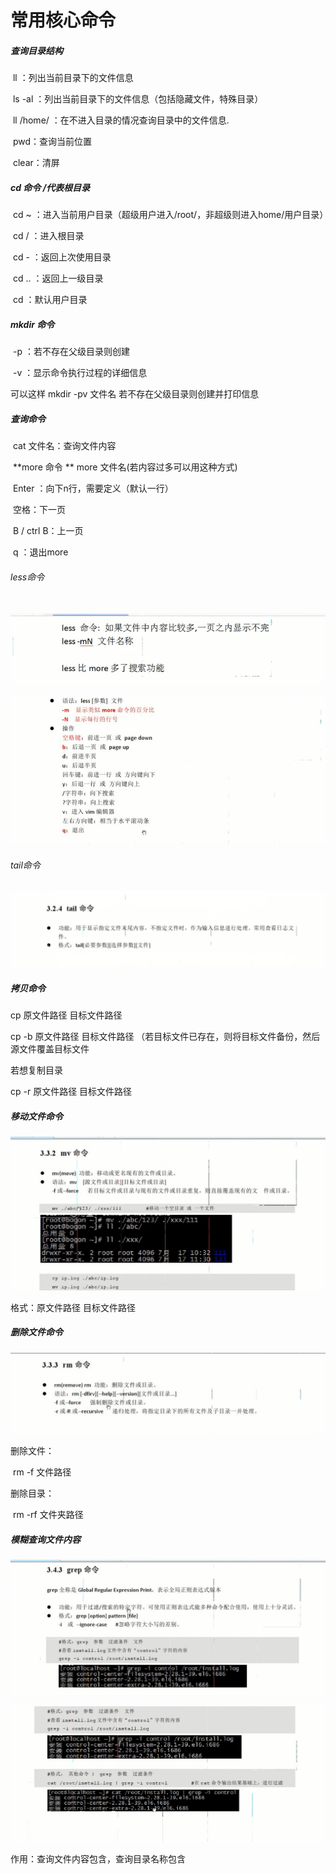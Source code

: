 # 常用核心命令

##### 查询目录结构

​	ll ：列出当前目录下的文件信息

​	ls -al ：列出当前目录下的文件信息（包括隐藏文件，特殊目录）

​	ll /home/ ：在不进入目录的情况查询目录中的文件信息.

​	pwd：查询当前位置

​	clear：清屏





























##### cd 命令	/代表根目录

​	cd ~ ：进入当前用户目录（超级用户进入/root/，非超级则进入home/用户目录）

​	cd /  ：进入根目录

​	cd -  ：返回上次使用目录

​	cd  .. ：返回上一级目录

​	cd ：默认用户目录

































##### mkdir 命令

​	-p ：若不存在父级目录则创建

​	-v ：显示命令执行过程的详细信息

可以这样 mkdir -pv 文件名   若不存在父级目录则创建并打印信息













































##### 查询命令

​	cat 文件名：查询文件内容

 

​	**more 命令 **  more 文件名(若内容过多可以用这种方式)

​		Enter ：向下n行，需要定义（默认一行）

​		空格：下一页

​		B / ctrl B：上一页

​		q ：退出more





###### less命令

​		![1565163257336](images\less.png)



![1565163257336](images\lesstop.png)

###### tail命令

![1565163257336](images\tail.png)









##### 拷贝命令

 cp 原文件路径 目标文件路径

 cp -b 原文件路径 目标文件路径  （若目标文件已存在，则将目标文件备份，然后源文件覆盖目标文件

若想复制目录

cp -r 原文件路径 目标文件路径







##### 移动文件命令

![1565163257336](images\mv.png)



格式：原文件路径	目标文件路径



##### 删除文件命令	

![1565163257336](images\rm.png)

删除文件：

​	rm -f 文件路径

删除目录：

​	rm -rf 文件夹路径



















##### 模糊查询文件内容

![1565163257336](images\grep.png)

![1565163257336](images\grep_1.png)

作用：查询文件内容包含，查询目录名称包含





